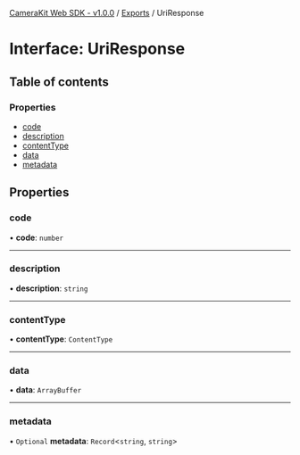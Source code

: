 [CameraKit Web SDK - v1.0.0](../README.md) / [Exports](../modules.md) / UriResponse

# Interface: UriResponse

## Table of contents

### Properties

- [code](UriResponse.md#code)
- [description](UriResponse.md#description)
- [contentType](UriResponse.md#contenttype)
- [data](UriResponse.md#data)
- [metadata](UriResponse.md#metadata)

## Properties

### code

• **code**: `number`

___

### description

• **description**: `string`

___

### contentType

• **contentType**: `ContentType`

___

### data

• **data**: `ArrayBuffer`

___

### metadata

• `Optional` **metadata**: `Record`\<`string`, `string`\>
